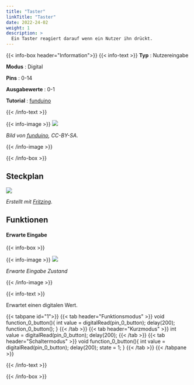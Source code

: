 ```yaml
---
title: "Taster"
linkTitle: "Taster"
date: 2022-24-02
weight: 1
description: >
  Ein Taster reagiert darauf wenn ein Nutzer ihn drückt. 
---
```


{{< info-box header="Information">}}
{{< info-text >}}
  **Typ** : Nutzereingabe

  **Modus** : Digital

  **Pins** : 0-14

  **Ausgabewerte** : 0-1

  **Tutorial** : [funduino](https://funduino.de/nr-5-taster-am-arduino) 

  {{< /info-text >}}

  {{< info-image >}}
   ![](https://funduinoshop.com/media/image/19/1b/4e/4x-kurzhubtaster-2-pins-12x12x6mm-arduino.jpg)
   
   _Bild von [funduino](https://funduinoshop.com/media/image/19/1b/4e/4x-kurzhubtaster-2-pins-12x12x6mm-arduino.jpg), CC-BY-SA._

  {{< /info-image >}}

{{< /info-box >}}

## Steckplan
![](/docs/connectionplan/steckplan_button.png)
   
   _Erstellt mit [Fritzing](https://fritzing.org/)._

## Funktionen

#### Erwarte Eingabe

{{< info-box >}}

  {{< info-image >}}
   ![](/docs/components/button.png)
   
   _Erwarte Eingabe Zustand_

  {{< /info-image >}}

{{< info-text >}}

Erwartet einen digitalen Wert.
  
  {{< tabpane id="1">}}
  {{< tab header="Funktionsmodus" >}}
void function_0_button(){
int value = digitalRead(pin_0_button);
delay(200);
function_0_button();
}
  {{< /tab >}}
  {{< tab header="Kurzmodus" >}}
int value = digitalRead(pin_0_button);
delay(200);
  {{< /tab >}}
  {{< tab header="Schaltermodus" >}}
void function_0_button(){
int value = digitalRead(pin_0_button);
delay(200);
state = 1;
}
  {{< /tab >}}
{{< /tabpane >}}

  {{< /info-text >}}

{{< /info-box >}}